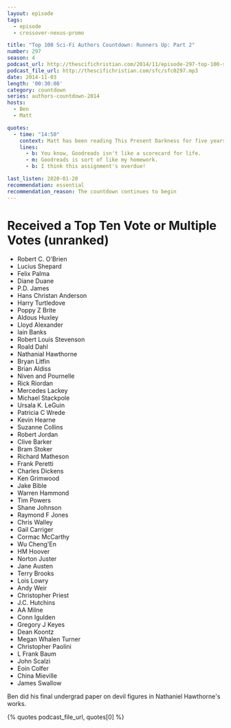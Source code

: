 ```yaml
---
layout: episode
tags:
  - episode
  - crossover-nexus-promo

title: "Top 100 Sci-Fi Authors Countdown: Runners Up: Part 2"
number: 297
season: 4
podcast_url: http://thescifichristian.com/2014/11/episode-297-top-100-sci-fi-authors-countdown-runners-up-part-2/
podcast_file_url: http://thescifichristian.com/sfc/sfc0297.mp3
date: 2014-11-03
length: '00:30:08'
category: countdown
series: authors-countdown-2014
hosts:
  - Ben
  - Matt

quotes:
  - time: "14:50"
    context: Matt has been reading This Present Darkness for five years. Ben wants him to quit.
    lines:
      - b: You know, Goodreads isn't like a scorecard for life.
      - m: Goodreads is sort of like my homework.
      - b: I think this assignment's overdue!

last_listen: 2020-01-20
recommendation: essential
recommendation_reason: The countdown continues to begin
---
```

# Received a Top Ten Vote or Multiple Votes (unranked)

- Robert C. O'Brien
- Lucius Shepard
- Felix Palma
- Diane Duane
- P.D. James
- Hans Christan Anderson
- Harry Turtledove
- Poppy Z Brite
- Aldous Huxley
- Lloyd Alexander
- Iain Banks
- Robert Louis Stevenson
- Roald Dahl
- Nathanial Hawthorne
- Bryan Litfin
- Brian Aldiss
- Niven and Pournelle
- Rick Riordan
- Mercedes Lackey
- Michael Stackpole
- Ursala K. LeGuin
- Patricia C Wrede
- Kevin Hearne
- Suzanne Collins
- Robert Jordan
- Clive Barker
- Bram Stoker
- Richard Matheson
- Frank Peretti
- Charles Dickens
- Ken Grimwood
- Jake Bible
- Warren Hammond
- Tim Powers
- Shane Johnson
- Raymond F Jones
- Chris Walley
- Gail Carriger
- Cormac McCarthy
- Wu Cheng'En
- HM Hoover
- Norton Juster
- Jane Austen
- Terry Brooks
- Lois Lowry
- Andy Weir
- Christopher Priest
- J.C. Hutchins
- AA Milne
- Conn Igulden
- Gregory J Keyes
- Dean Koontz
- Megan Whalen Turner
- Christopher Paolini
- L Frank Baum
- John Scalzi
- Eoin Colfer
- China Mieville
- James Swallow

Ben did his final undergrad paper on devil figures in Nathaniel Hawthorne's works.

{% quotes podcast_file_url, quotes[0] %}